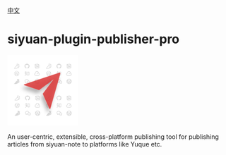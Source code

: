 [中文](README_zh_CN.md)

# siyuan-plugin-publisher-pro

![](./icon.png)

An user-centric, extensible, cross-platform publishing tool for publishing articles from siyuan-note to platforms like Yuque etc.